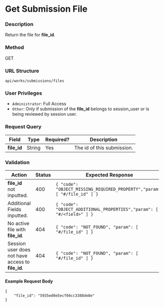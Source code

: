Get Submission File
===
### Description
Return the file for **file_id**.

### Method
GET

### URL Structure
`api/works/submissions/files`

### User Privileges
* `Administrator`: Full Access
* `Other`: Only if submission of the **file_id** belongs to session_user or is being reviewed by session user.

### Request Query
| Field             | Type   | Required? | Description                |
|-------------------|--------|-----------|----------------------------|
| **file_id**       | String | Yes       | The id of this submission. |

### Validation
| Action                                                  | Status | Expected Response                                                         |
|---------------------------------------------------------|--------|---------------------------------------------------------------------------|
| **file_id** not inputted.                               | 400    | `{ "code": "OBJECT_MISSING_REQUIRED_PROPERTY","param": [ "#/file_id" ] }` |
| Additional Fields inputted.                             | 400    | `{ "code": "OBJECT_ADDITIONAL_PROPERTIES","param": [ "#/<field>" ] }`     |
| No active file with **file_id**.                        | 404    | `{ "code": "NOT_FOUND", "param": [ "#/file_id" ] }`                       |
| Session user does not have access to **file_id**.       | 404    | `{ "code": "NOT_FOUND", "param": [ "#/file_id" ] }`                       |

#### Example Request Body
```
{
    "file_id": "5935ed0e5ecf04cc3388de8e"
}
```
